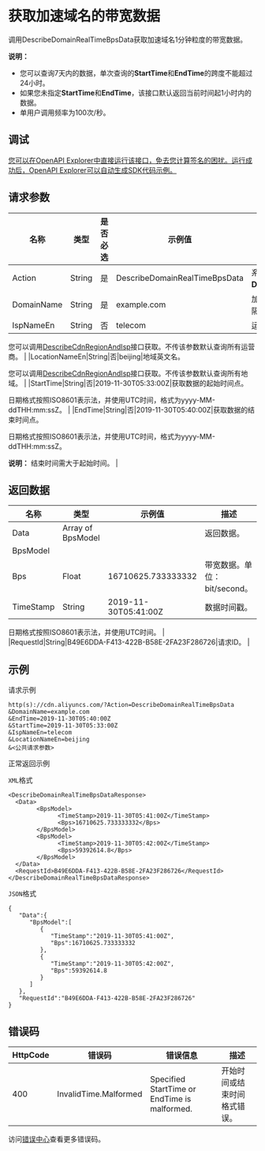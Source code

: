 # 获取加速域名的带宽数据

调用DescribeDomainRealTimeBpsData获取加速域名1分钟粒度的带宽数据。

**说明：**

-   您可以查询7天内的数据，单次查询的**StartTime**和**EndTime**的跨度不能超过24小时。
-   如果您未指定**StartTime**和**EndTime**，该接口默认返回当前时间起1小时内的数据。
-   单用户调用频率为100次/秒。

## 调试

[您可以在OpenAPI Explorer中直接运行该接口，免去您计算签名的困扰。运行成功后，OpenAPI Explorer可以自动生成SDK代码示例。](https://api.aliyun.com/#product=Cdn&api=DescribeDomainRealTimeBpsData&type=RPC&version=2018-05-10)

## 请求参数

|名称|类型|是否必选|示例值|描述|
|--|--|----|---|--|
|Action|String|是|DescribeDomainRealTimeBpsData|系统规定参数。取值：**DescribeDomainRealTimeBpsData**。 |
|DomainName|String|是|example.com|加速域名，多个域名用英文逗号（,）分隔。 |
|IspNameEn|String|否|telecom|运营商英文名。

 您可以调用[DescribeCdnRegionAndIsp](~~91077~~)接口获取。不传该参数默认查询所有运营商。 |
|LocationNameEn|String|否|beijing|地域英文名。

 您可以调用[DescribeCdnRegionAndIsp](~~91077~~)接口获取。不传该参数默认查询所有地域。 |
|StartTime|String|否|2019-11-30T05:33:00Z|获取数据的起始时间点。

 日期格式按照ISO8601表示法，并使用UTC时间，格式为yyyy-MM-ddTHH:mm:ssZ。 |
|EndTime|String|否|2019-11-30T05:40:00Z|获取数据的结束时间点。

 日期格式按照ISO8601表示法，并使用UTC时间，格式为yyyy-MM-ddTHH:mm:ssZ。

 **说明：** 结束时间需大于起始时间。 |

## 返回数据

|名称|类型|示例值|描述|
|--|--|---|--|
|Data|Array of BpsModel| |返回数据。 |
|BpsModel| | | |
|Bps|Float|16710625.733333332|带宽数据。单位：bit/second。 |
|TimeStamp|String|2019-11-30T05:41:00Z|数据时间戳。

 日期格式按照ISO8601表示法，并使用UTC时间。 |
|RequestId|String|B49E6DDA-F413-422B-B58E-2FA23F286726|请求ID。 |

## 示例

请求示例

```
http(s)://cdn.aliyuncs.com/?Action=DescribeDomainRealTimeBpsData
&DomainName=example.com
&EndTime=2019-11-30T05:40:00Z
&StartTime=2019-11-30T05:33:00Z
&IspNameEn=telecom
&LocationNameEn=beijing
&<公共请求参数>
```

正常返回示例

`XML`格式

```
<DescribeDomainRealTimeBpsDataResponse>
  <Data>
        <BpsModel>
              <TimeStamp>2019-11-30T05:41:00Z</TimeStamp>
              <Bps>16710625.733333332</Bps>
        </BpsModel>
        <BpsModel>
              <TimeStamp>2019-11-30T05:42:00Z</TimeStamp>
              <Bps>59392614.8</Bps>
        </BpsModel>
  </Data>
  <RequestId>B49E6DDA-F413-422B-B58E-2FA23F286726</RequestId>
</DescribeDomainRealTimeBpsDataResponse>
```

`JSON`格式

```
{
   "Data":{
      "BpsModel":[
         {
            "TimeStamp":"2019-11-30T05:41:00Z",
            "Bps":16710625.733333332
         },
         {
            "TimeStamp":"2019-11-30T05:42:00Z",
            "Bps":59392614.8
         }
      ]
   },
   "RequestId":"B49E6DDA-F413-422B-B58E-2FA23F286726"
}
```

## 错误码

|HttpCode|错误码|错误信息|描述|
|--------|---|----|--|
|400|InvalidTime.Malformed|Specified StartTime or EndTime is malformed.|开始时间或结束时间格式错误。|

访问[错误中心](https://error-center.aliyun.com/status/product/Cdn)查看更多错误码。

